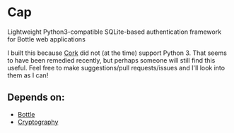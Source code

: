 # Cap

Lightweight Python3-compatible SQLite-based authentication framework for Bottle web applications

I built this because [Cork](http://cork.firelet.net/) did not (at the time) support Python 3. That seems to have been
remedied recently, but perhaps someone will still find this useful.  Feel free to make suggestions/pull requests/issues
and I'll look into them as I can!


## Depends on:

* [Bottle](http://bottlepy.org/)
* [Cryptography](https://cryptography.io/)
